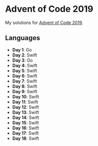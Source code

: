 Advent of Code 2019
===================

My solutions for [Advent of Code 2019](https://adventofcode.com/2019).

Languages
---------

 - **Day 1**: Go
 - **Day 2**: Swift
 - **Day 3**: Go
 - **Day 4**: Swift
 - **Day 5**: Swift
 - **Day 6**: Swift
 - **Day 7**: Swift
 - **Day 8**: Swift
 - **Day 9**: Swift
 - **Day 10**: Swift
 - **Day 11**: Swift
 - **Day 12**: Swift
 - **Day 13**: Swift
 - **Day 14**: Swift
 - **Day 15**: Swift
 - **Day 16**: Swift
 - **Day 17**: Swift
 - **Day 18**: Swift
